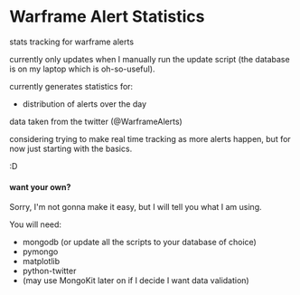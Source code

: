 Warframe Alert Statistics
====================

stats tracking for warframe alerts

currently only updates when I manually run the update script
(the database is on my laptop which is oh-so-useful).

currently generates statistics for:
* distribution of alerts over the day

data taken from the twitter (@WarframeAlerts)

considering trying to make real time tracking as more alerts 
happen, but for now just starting with the basics.

:D

#### want your own?
Sorry, I'm not gonna make it easy, but I will tell you what
I am using.

You will need:
* mongodb (or update all the scripts to your database of choice)
* pymongo
* matplotlib
* python-twitter
* (may use MongoKit later on if I decide I want data validation)
